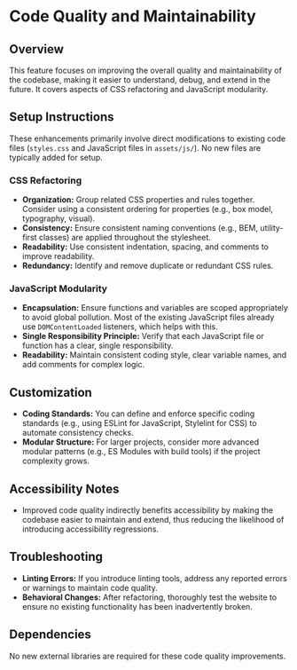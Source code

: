 # Code Quality and Maintainability

## Overview

This feature focuses on improving the overall quality and maintainability of the codebase, making it easier to understand, debug, and extend in the future. It covers aspects of CSS refactoring and JavaScript modularity.

## Setup Instructions

These enhancements primarily involve direct modifications to existing code files (`styles.css` and JavaScript files in `assets/js/`). No new files are typically added for setup.

### CSS Refactoring

-   **Organization:** Group related CSS properties and rules together. Consider using a consistent ordering for properties (e.g., box model, typography, visual).
-   **Consistency:** Ensure consistent naming conventions (e.g., BEM, utility-first classes) are applied throughout the stylesheet.
-   **Readability:** Use consistent indentation, spacing, and comments to improve readability.
-   **Redundancy:** Identify and remove duplicate or redundant CSS rules.

### JavaScript Modularity

-   **Encapsulation:** Ensure functions and variables are scoped appropriately to avoid global pollution. Most of the existing JavaScript files already use `DOMContentLoaded` listeners, which helps with this.
-   **Single Responsibility Principle:** Verify that each JavaScript file or function has a clear, single responsibility.
-   **Readability:** Maintain consistent coding style, clear variable names, and add comments for complex logic.

## Customization

-   **Coding Standards:** You can define and enforce specific coding standards (e.g., using ESLint for JavaScript, Stylelint for CSS) to automate consistency checks.
-   **Modular Structure:** For larger projects, consider more advanced modular patterns (e.g., ES Modules with build tools) if the project complexity grows.

## Accessibility Notes

-   Improved code quality indirectly benefits accessibility by making the codebase easier to maintain and extend, thus reducing the likelihood of introducing accessibility regressions.

## Troubleshooting

-   **Linting Errors:** If you introduce linting tools, address any reported errors or warnings to maintain code quality.
-   **Behavioral Changes:** After refactoring, thoroughly test the website to ensure no existing functionality has been inadvertently broken.

## Dependencies

No new external libraries are required for these code quality improvements.
